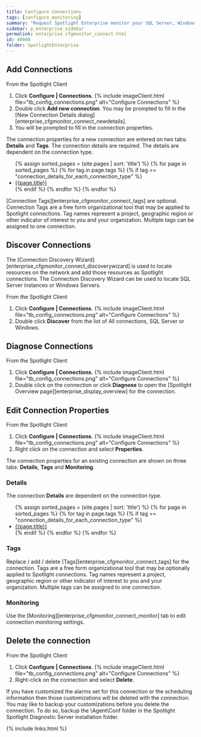 ```yaml
---
title: Configure Connections
tags: [configure_monitoring]
summary: "Request Spotlight Enterprise monitor your SQL Server, Windows Server and other connection types. Remove connections and configure connection properties."
sidebar: p_enterprise_sidebar
permalink: enterprise_cfgmonitor_connect.html
id: 40008
folder: SpotlightEnterprise
---
```




## Add Connections

From the Spotlight Client

1. Click **Configure \| Connections**.
   {% include imageClient.html file="tb_config_connections.png" alt="Configure Connections" %}
2. Double click **Add new connection**. You may be prompted to fill in the [New Connection Details dialog][enterprise_cfgmonitor_connect_newdetails].
3. You will be prompted to fill in the connection properties.

The connection properties for a new connection are entered on two tabs: **Details** and **Tags**. The connection details are required. The details are dependent on the connection type.

<ul>
{% assign sorted_pages = (site.pages | sort: 'title') %}
{% for page in sorted_pages %}
{% for tag in page.tags %}
{% if tag == "connection_details_for_each_connection_type" %}
<li><a href="{{ page.url | remove_first:'/' }}">{{page.title}}</a></li>
{% endif %}
{% endfor %}
{% endfor %}
</ul>

[Connection Tags][enterprise_cfgmonitor_connect_tags] are optional. Connection Tags are a free form organizational tool that may be applied to Spotlight connections. Tag names represent a project, geographic region or other indicator of interest to you and your organization. Multiple tags can be assigned to one connection.

## Discover Connections

The [Connection Discovery Wizard][enterprise_cfgmonitor_connect_discoverywizard] is used to locate resources on the network and add those resources as Spotlight connections. The Connection Discovery Wizard can be used to locate SQL Server instances or Windows Servers.

From the Spotlight Client

1. Click **Configure \| Connections**.
   {% include imageClient.html file="tb_config_connections.png" alt="Configure Connections" %}
2. Double click **Discover** from the list of All connections, SQL Server or Windows.



## Diagnose Connections

From the Spotlight Client

1. Click **Configure \| Connections**.
   {% include imageClient.html file="tb_config_connections.png" alt="Configure Connections" %}
2. Double click on the connection or click **Diagnose** to open the [Spotlight Overview page][enterprise_display_overview] for the connection.


## Edit Connection Properties

From the Spotlight Client

1. Click **Configure \| Connections**.
   {% include imageClient.html file="tb_config_connections.png" alt="Configure Connections" %}
2. Right click on the connection and select **Properties**.

The connection properties for an existing connection are shown on three tabs: **Details**, **Tags** and **Monitoring**.

### Details
The connection **Details** are  dependent on the connection type.

<ul>
{% assign sorted_pages = (site.pages | sort: 'title') %}
{% for page in sorted_pages %}
{% for tag in page.tags %}
{% if tag == "connection_details_for_each_connection_type" %}
<li><a href="{{ page.url | remove_first:'/' }}">{{page.title}}</a></li>
{% endif %}
{% endfor %}
{% endfor %}
</ul>

### Tags
Replace / add / delete [Tags][enterprise_cfgmonitor_connect_tags] for the connection. Tags are a free form organizational tool that may be optionally applied to Spotlight connections. Tag names represent a project, geographic region or other indicator of interest to you and your organization. Multiple tags can be assigned to one connection.

### Monitoring
Use the [Monitoring][enterprise_cfgmonitor_connect_monitor] tab to edit connection monitoring settings.

## Delete the connection

From the Spotlight Client

1. Click **Configure \| Connections**.
   {% include imageClient.html file="tb_config_connections.png" alt="Configure Connections" %}
2. Right-click on the connection and select **Delete**.

If you have customized the alarms set for this connection or the scheduling information then those customizations will be deleted with the connection. You may like to backup your customizations before you delete the connection. To do so, backup the \Agent\Conf folder in the Spotlight Spotlight Diagnostic Server installation folder.

{% include links.html %}
